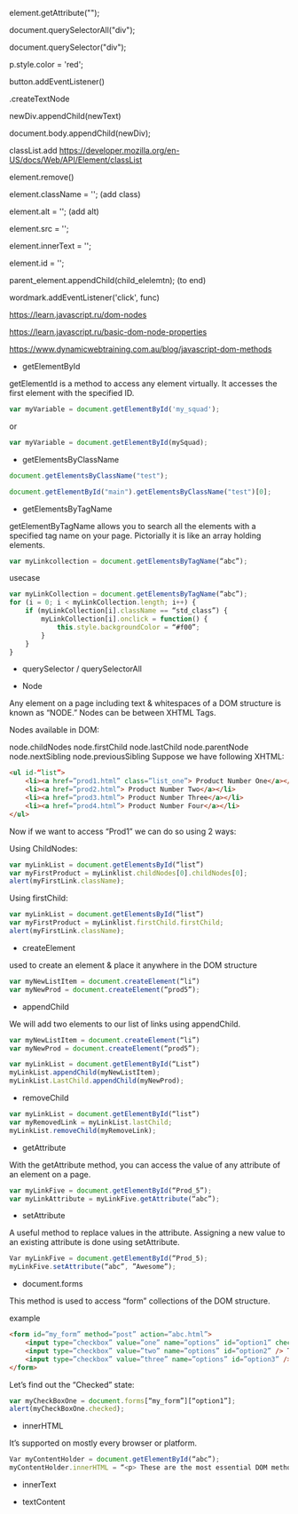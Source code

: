element.getAttribute("");

document.querySelectorAll("div");

document.querySelector("div");

p.style.color = 'red';

button.addEventListener()

.createTextNode

newDiv.appendChild(newText)

document.body.appendChild(newDiv);

classList.add
<https://developer.mozilla.org/en-US/docs/Web/API/Element/classList>

element.remove()

element.className = ''; (add class)

element.alt = ''; (add alt)

element.src = '';

element.innerText = '';

element.id = '';

parent_element.appendChild(child_elelemtn); (to end)

wordmark.addEventListener('click', func)


<https://learn.javascript.ru/dom-nodes>

<https://learn.javascript.ru/basic-dom-node-properties>

<https://www.dynamicwebtraining.com.au/blog/javascript-dom-methods>





















* getElementById

getElementId is a method to access any element virtually. It accesses the first element with the specified ID.

```js
var myVariable = document.getElementById('my_squad');
```

or 

```js
var myVariable = document.getElementById(mySquad);
```




* getElementsByClassName

```js
document.getElementsByClassName("test");
```

```js
document.getElementById("main").getElementsByClassName("test")[0];
```




* getElementsByTagName

getElementByTagName allows you to search all the elements with a specified tag name on your page. 
Pictorially it is like an array holding elements.

```js
var myLinkcollection = document.getElementsByTagName(“abc”);
```

usecase

```js
var myLinkCollection = document.getElementsByTagName(“abc”);
for (i = 0; i < myLinkCollection.length; i++) {
    if (myLinkCollection[i].className == “std_class”) {
        myLinkCollection[i].onclick = function() {
            this.style.backgroundColor = “#f00”;
        }
    }
}
```




* querySelector / querySelectorAll





* Node

Any element on a page including text & whitespaces of a DOM structure is known as “NODE.” Nodes can be between XHTML Tags.

Nodes available in DOM:

node.childNodes
node.firstChild
node.lastChild
node.parentNode
node.nextSibling
node.previousSibling
Suppose we have following XHTML:

```html
<ul id-“list”>
    <li><a href=”prod1.html” class=”list_one”> Product Number One</a></li>
    <li><a href=”prod2.html”> Product Number Two</a></li> 
    <li><a href=”prod3.html”> Product Number Three</a></li>
    <li><a href=”prod4.html”> Product Number Four</a></li>
</ul>
```

Now if we want to access “Prod1” we can do so using 2 ways:

Using ChildNodes:

```js
var myLinkList = document.getElementsById(“list”)
var myFirstProduct = myLinklist.childNodes[0].childNodes[0];
alert(myFirstLink.className);
```

Using firstChild:

```js
var myLinkList = document.getElementsById(“list”)
var myFirstProduct = myLinklist.firstChild.firstChild;
alert(myFirstLink.className);
```

* createElement

used to create an element & place it anywhere in the DOM structure

```js
var myNewListItem = document.createElement(“li”)
var myNewProd = document.createElement(“prod5”);
```

* appendChild

We will add two elements to our list of links using appendChild.

```js
var myNewListItem = document.createElement(“li”)
var myNewProd = document.createElement(“prod5”);

var myLinkList = document.getElementById(“List”)
myLinkList.appendChild(myNewListItem);
myLinkList.LastChild.appendChild(myNewProd);
```

* removeChild

```js
var myLinkList = document.getElementById(“list”)
var myRemovedLink = myLinkList.lastChild;
myLinkList.removeChild(myRemoveLink);

```


* getAttribute

With the getAttribute method, you can access the value of any attribute of an element on a page.

```js
var myLinkFive = document.getElementById(“Prod_5”);
var myLinkAttribute = myLinkFive.getAttribute(“abc”);
```


* setAttribute

A useful method to replace values in the attribute. Assigning a new value to an existing attribute is done using setAttribute.

```js
Var myLinkFive = document.getElementById(“Prod_5);
myLinkFive.setAttribute(“abc”, ”Awesome”);
```

* document.forms

This method is used to access “form” collections of the DOM structure.

example 

```html
<form id=”my_form” method=”post” action=”abc.html”>
    <input type=”checkbox” value=”one” name=”options” id=”option1” checked=”checked” />One </br>
    <input type=”checkbox” value=”two” name=”options” id=”option2” /> Two </br>
    <input type=”checkbox” value=”three” name=”options” id=”option3” /> Three </br>
</form>
```

Let’s find out the “Checked” state:

```js
var myCheckBoxOne = document.forms[“my_form”][“option1”];
alert(myCheckBoxOne.checked);
```


* innerHTML

It’s supported on mostly every browser or platform.

```js
Var myContentHolder = document.getElementById(“abc”);
myContentHolder.innerHTML = “<p> These are the most essential DOM methods in JavaScript</p>”;
```

* innerText

* textContent